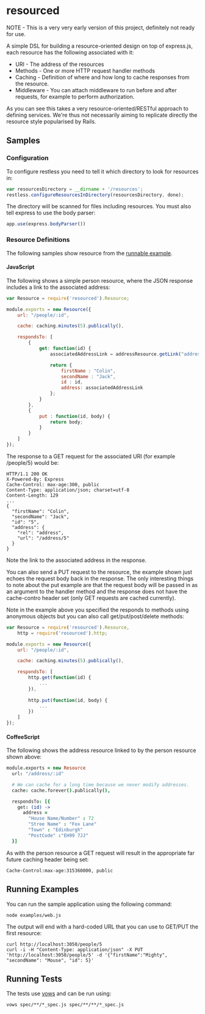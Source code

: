 # resourced
NOTE - This is a very very early version of this project, definitely not ready for use.

A simple DSL for building a resource-oriented design on top of express.js, each resource has the following associated with it:

* URI - The address of the resources
* Methods - One or more HTTP request handler methods
* Caching - Definition of where and how long to cache responses from the resource.
* Middleware - You can attach middleware to run before and after requests, for example to perform authorization.

As you can see this takes a very resource-oriented/RESTful approach to defining services. We're thus not necessarily aiming to replicate directly the resource style popularised by Rails.

## Samples
### Configuration
To configure restless you need to tell it which directory to look for resources in:

```js
var resourcesDirectory = __dirname + '/resources';
restless.configureResourcesInDirectory(resourcesDirectory, done);
```

The directory will be scanned for files including resources. You must also tell express to use the body parser:

```js
app.use(express.bodyParser())
```

### Resource Definitions
The following samples show resource from the [runnable example](#example).

#### JavaScript
The following shows a simple person resource, where the JSON response includes a link to the associated address:
```js
var Resource = require('resourced').Resource;

module.exports = new Resource({
    url: "/people/:id",

    cache: caching.minutes(5).publically(),

    respondsTo: [
        {
            get: function(id) {
                associatedAddressLink = addressResource.getLink("address", { id: "5"});

                return {
                    firstName : "Colin",
                    secondName : "Jack",
                    id : id,
                    address: associatedAddressLink
                };
            }
        },
        {
            put : function(id, body) {      
                return body;
            }
        }
    ]
});
```
The response to a GET request for the associated URI (for example /people/5) would be:

    HTTP/1.1 200 OK
    X-Powered-By: Express
    Cache-Control: max-age:300, public
    Content-Type: application/json; charset=utf-8
    Content-Length: 129
    ...
    {
      "firstName": "Colin",
      "secondName": "Jack",
      "id": "5",
      "address": {
        "rel": "address",
        "url": "/address/5"
      }
    }
Note the link to the associated address in the response. 

You can also send a PUT request to the resource, the example shown just echoes the request body back in the response. The only interesting things to note about the put example are that the request body will be passed in as an argument to the handler method and the response does not have the cache-contro header set (only GET requests are cached currently).

Note in the example above you specified the responds to methods using anonymous objects but you can also call get/put/post/delete methods:

```js
var Resource = require('resourced').Resource,
    http = require('resourced').http;

module.exports = new Resource({
    url: "/people/:id",

    cache: caching.minutes(5).publically(),

    respondsTo: [
        http.get(function(id) {
            ...
        }),
        
        http.put(function(id, body) {
            ...
        })
    ]
});
```

#### CoffeeScript
The following shows the address resource linked to by the person resource shown above:
```coffeescript
module.exports = new Resource
  url: "/address/:id"

  # We can cache for a long time because we never modify addresses.
  cache: cache.forever().publically(),

  respondsTo: [{
    get: (id) ->
      address =
        "House Name/Number" : 72
        "Stree Name" : "Fox Lane"
        "Town" : "Edinburgh"
        "PostCode" :"EH99 7JJ"
  }]
```
As with the person resource a GET request will result in the appropriate far future caching header being set:

    Cache-Control:max-age:315360000, public

## <a name="example"/>Running Examples
You can run the sample application using the following command:

    node examples/web.js
    
The output will end with a hard-coded URL that you can use to GET/PUT the first resource:

    curl http://localhost:3050/people/5
    curl -i -H "Content-Type: application/json" -X PUT 'http://localhost:3050/people/5' -d '{"firstName":"Mighty", "secondName": "Mouse", "id": 5}'

## Running Tests
The tests use [vows](http://vowsjs.org/) and can be run using:

    vows spec/**/*_spec.js spec/**/**/*_spec.js